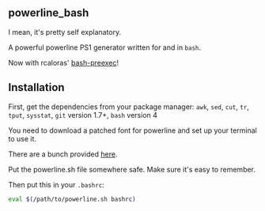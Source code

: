 ## powerline_bash

I mean, it's pretty self explanatory.

A powerful powerline PS1 generator written for and in `bash`.

Now with rcaloras' [bash-preexec](https://github.com/rcaloras/bash-preexec)!

## Installation

First, get the dependencies from your package manager:
`awk`, `sed`, `cut`, `tr`, `tput`, `sysstat`, `git` version 1.7+, `bash` version 4

You need to download a patched font for powerline and set up your terminal to use it.

There are a bunch provided [here](https://github.com/powerline/fonts).

Put the powerline.sh file somewhere safe. Make sure it's easy to remember.

Then put this in your `.bashrc`:
```bash
eval $(/path/to/powerline.sh bashrc)
```